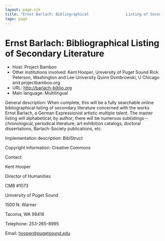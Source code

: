 ```yaml
---
layout: page.njk
title: "Ernst Barlach: Bibliographical                 Listing of Secondary Literature"
tags: page
---
```

# Ernst Barlach: Bibliographical                 Listing of Secondary Literature




* Host: Project Bamboo
* Other institutions involved:
 Kent Hooper, University of Puget
 Sound
 Rick Peterson, Washington and Lee
 University
 Quinn Dombrowski, U Chicago and
 projectbamboo.org
* URL: <http://barlach-biblio.org>
* Main language: Multilingual



General description: When complete, this will be a fully
 searchable online bibliographical listing of
 secondary literature concerned with the works Ernst
 Barlach, a German Expressionist artistic multiple
 talent. The master listing will alphabetical, by
 author; there will be numerous
 sublistings--chronological, periodical literature;
 art exhibition catalogs, doctoral dissertations,
 Barlach-Society publications, etc.



Implementation description:
 BiblStruct



Copyright information: Creative Commons



Contact:
 



Kent Hooper


Director of Humanities
 
 CMB #1073
 
 University of Puget Sound
 
 1500 N. Warner
 
 Tacoma, WA 98416



Telephone: 253-265-8995



Email: [hooper@pugetsound.edu](mailto:hooper@pugetsound.edu)





